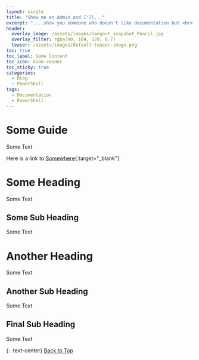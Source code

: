 ```yaml
---
layout: single
title: "Show me an Admin and I'll..."
excerpt: "....show you someone who doesn't like documentation but <br> probably writes it anyway because they know its worth"
header:
  overlay_image: /assets/images/hangout_snapshot_Pencil.jpg
  overlay_filter: rgba(90, 104, 129, 0.7)
  teaser: /assets/images/default-teaser-image.png
toc: true
toc_label: Some Content
toc_icon: book-reader
toc_sticky: true
categories:
  - Blog
  - PowerShell
tags:
  - Documentation
  - PowerShell
---
```


# <icon class="fas fa-book"></icon> Some Guide

Some Text

Here is a link to [Somewhere][1]{:target="_blank"}

# Some Heading

Some Text

## Some Sub Heading

Some Text

# Another Heading

Some Text

## Another Sub Heading

Some Text

## Final Sub Heading

Some Text


{: .text-center}
<a href="#" class="btn btn--info btn--small">Back to Top</a>


[1]: http://somewhere.com
